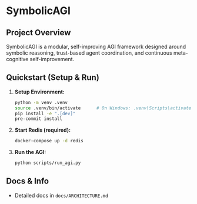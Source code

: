 # SymbolicAGI

## Project Overview
SymbolicAGI is a modular, self-improving AGI framework designed around symbolic reasoning, trust-based agent coordination, and continuous meta-cognitive self-improvement. 

## Quickstart (Setup & Run)
1. **Setup Environment:**
    ```bash
    python -m venv .venv
    source .venv/bin/activate      # On Windows: .venv\Scripts\activate
    pip install -e ".[dev]"
    pre-commit install
    ```
2. **Start Redis (required):**
    ```bash
    docker-compose up -d redis
    ```
3. **Run the AGI:**
    ```bash
    python scripts/run_agi.py
    ```

## Docs & Info
- Detailed docs in `docs/ARCHITECTURE.md`

